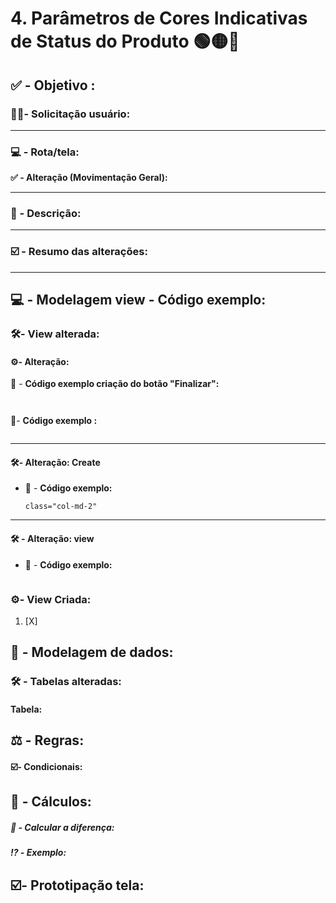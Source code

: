 # 4. Parâmetros de Cores Indicativas de Status do Produto 🟢🟡🔴

## ✅ - Objetivo :

### 🧑🏻- Solicitação usuário:


---

### 💻 - Rota/tela:

**✅ -  Alteração (Movimentação Geral):**


---

### 📃 - Descrição:

---

### ☑️ - Resumo das alterações:

---

## 💻 - Modelagem view - Código exemplo:

### 🛠️- View alterada:

#### ⚙️- Alteração:

🔢 - **Código exemplo criação do botão "Finalizar":**

```


```

🔢- **Código exemplo :**

```

```

---

#### 🛠️- Alteração: Create

* 🔢 - **Código exemplo:**

  ```
  class="col-md-2"
  ```

---

#### 🛠️ - Alteração: view

* 🔢 - **Código exemplo:**

```

```

### ⚙️- View Criada:

1. [X] 
   <br>

## 🎲 - Modelagem de dados:

### 🛠️ - Tabelas alteradas:

#### Tabela:

## ⚖️ - Regras:

#### ☑️- Condicionais:

## 🔢 - Cálculos:

##### 🧮 - Calcular a diferença:

##### ⁉️ - Exemplo:

## ☑️- Prototipação tela:
